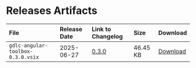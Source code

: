 # Releases Artifacts

| File | Release Date | Link to Changelog | Size | Download |
| :--- | :--- | :--- | :--- | :--- |
| `gdlc-angular-toolbox-0.3.0.vsix` | 2025-06-27 | [0.3.0](/CHANGELOG?id=_030-2025-06-27) | 46.45 KB | <a href="/artifacts/gdlc-angular-toolbox-0.3.0.vsix" download>Download</a> |